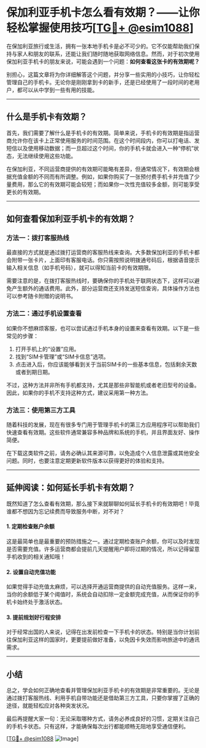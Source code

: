 # 保加利亚手机卡怎么看有效期？——让你轻松掌握使用技巧[[TG💪+ @esim1088](https://t.me/s/esim1088)]

在保加利亚旅行或生活，拥有一张本地手机卡是必不可少的。它不仅能帮助我们保持与家人和朋友的联系，还能让我们随时随地获取网络信息。然而，对于初次使用保加利亚手机卡的朋友来说，可能会遇到一个问题：**如何查看这张卡的有效期呢？**  

别担心，这篇文章将为你详细解答这个问题，并分享一些实用的小技巧，让你轻松管理自己的手机卡。无论你是刚刚拿到卡的新手，还是已经使用了一段时间的老用户，都可以从中学到一些有用的技能。

---

## 什么是手机卡有效期？

首先，我们需要了解什么是手机卡的有效期。简单来说，手机卡的有效期是指运营商允许你在该卡上正常使用服务的时间范围。在这个时间段内，你可以打电话、发短信以及使用移动数据；而一旦超过这个时间，你的手机卡就会进入一种“停机”状态，无法继续使用这些功能。

在保加利亚，不同运营商提供的有效期可能略有差异，但通常情况下，有效期会根据充值金额的不同而有所调整。例如，如果你购买了一张预付费手机卡并充值了少量费用，那么它的有效期可能会较短；而如果你一次性充值较多金额，则可能享受更长的有效期。

---

## 如何查看保加利亚手机卡的有效期？

### 方法一：拨打客服热线

最直接的方式就是通过拨打运营商的客服热线来查询。大多数保加利亚的手机卡都会附带一张卡片，上面印有客服电话。你只需按照说明拨通号码后，根据语音提示输入相关信息（如手机号码），就可以得知当前卡的有效期限。

需要注意的是，在拨打客服热线时，要确保你的手机处于联网状态下，这样可以避免产生额外的通话费用。此外，部分运营商还支持发送短信查询，具体操作方法也可以参考随卡附赠的说明书。

### 方法二：通过手机设置查看

如果你不想麻烦客服，也可以尝试通过手机本身的设置来查看有效期。以下是一些常见的步骤：

1. 打开手机上的“设置”应用。
2. 找到“SIM卡管理”或“SIM卡信息”选项。
3. 点击进入后，你应该能够看到关于当前SIM卡的一些基本信息，包括剩余天数或者到期日期。

不过，这种方法并非所有手机都支持，尤其是那些非智能机或者老旧型号的设备。因此，如果你的手机不支持这种方式，建议采用第一种方法。

### 方法三：使用第三方工具

随着科技的发展，现在有很多专门用于管理手机卡的第三方应用程序可以帮助我们快速查看有效期。这些软件通常兼容多种品牌和系统的手机，并且界面友好、操作简便。

在下载这类软件之前，请务必确认其来源可靠，以免造成个人信息泄露或其他安全问题。同时，也要注意定期更新软件版本以获得更好的体验和支持。

---

## 延伸阅读：如何延长手机卡有效期？

既然知道了怎么查看有效期，那么接下来就聊聊如何延长手机卡的有效期吧！毕竟谁都不想因为忘记续费而导致服务中断，对不对？

#### 1. 定期检查账户余额

这是最简单也是最重要的预防措施之一。通过定期检查账户余额，你可以及时发现是否需要充值。许多运营商都会提前几天提醒用户即将过期的情况，所以记得留意手机收到的相关通知哦！

#### 2. 设置自动充值功能

如果觉得手动充值太麻烦，可以选择开通运营商提供的自动充值服务。这样一来，当你的余额低于某个阈值时，系统会自动扣除一定金额完成充值，从而保证你的手机卡始终处于激活状态。

#### 3. 提前规划好行程安排

对于经常出国的人来说，记得在出发前检查一下手机卡的状态。特别是当你计划前往保加利亚这样的国家时，更要提前做好准备，以免因卡失效而影响旅途中的通讯需求。

---

## 小结

总之，学会如何正确地查看并管理保加利亚手机卡的有效期是非常重要的。无论是通过拨打客服热线、利用手机自带功能还是借助第三方工具，只要你掌握了正确的途径，就能轻松应对各种突发状况。

最后再提醒大家一句：无论采取哪种方式，请务必养成良好的习惯，定期关注自己的手机卡状态。只有这样，才能确保每次出行都能顺畅无阻地享受通信便利。

[[TG💪+ @esim1088](https://t.me/s/esim1088) ![Image](https://i.postimg.cc/4NQfJmqS/Snipaste-2025-05-13-00-14-12.png)]
